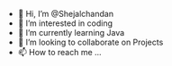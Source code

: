 - 👋 Hi, I’m @Shejalchandan
- 👀 I’m interested in coding
- 🌱 I’m currently learning Java 
- 💞️ I’m looking to collaborate on Projects
- 📫 How to reach me ...

<!---
Shejalchandan/Shejalchandan is a ✨ special ✨ repository because its `README.md` (this file) appears on your GitHub profile.
You can click the Preview link to take a look at your changes.
--->
